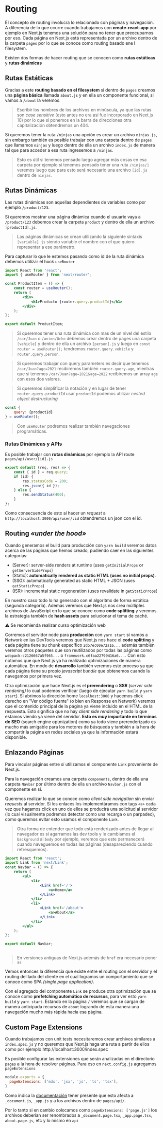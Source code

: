 # Routing

El concepto de routing involucra lo relacionado con páginas y navegación. A diferencia de lo que ocurre cuando trabajamos con **create-react-app** por ejemplo en Next.js tenemos una solución para no tener que preocuparnos por eso.  Cada página en Next.js está representada por un archivo dentro de la carpeta `pages` por lo que se conoce como routing basado ene l filesystem.

Existen dos formas de hacer routing que se conocen como **rutas estáticas**  y  **rutas dinámicas** 

## Rutas Estáticas
Gracias a este **routing basado en el filesystem** si dentro de `pages` creamos una **página básica** llamada `about.js` y en ella un componente funcional, si vamos a `/about` la veremos. 

> Escribir los nombres de los archivos en minúscula, ya que las rutas son *case sensitive* (esto antes no era así fue incorporado en Next.js 10) por lo que si ponemos en la barra de direcciones otra capitalización obtendremos un 404.

Si queremos tener la ruta `/ninjas` una opción es crear un archivo `ninjas.js`, sin embargo también es posible trabajar con una carpeta dentro de `pages` que llamamos `ninjas` y luego dentro de ella un archivo `index.js` de manera tal que para acceder a esa ruta ingresemos a `/ninjas`. 

>Esto es útil si tenemos pensado luego agregar más cosas en esa carpeta por ejemplo si tenemos pensado tener una ruta `/ninjas/1` veremos luego que para esto será necesario una archivo `[id].js` dentro de `ninjas`.

## Rutas Dinámicas
Las rutas dinámicas son aquellas dependientes de variables como por ejemplo `/product/123`. 

Si queremos mostrar una página dinámica cuando el usuario vaya a `/product/123` debemos crear la carpeta `product` y dentro de ella un archivo `[productId].js`.

> Las páginas dinámicas se crean utilizando la siguiente sintaxis `[variable].js` siendo variable el nombre con el que quiero representar a ese parámetro.

Para capturar lo que le estemos pasando como id de la ruta dinámica debemos utilizar el hook `useRouter` 

```jsx
import React from 'react';
import { useRouter } from 'next/router';

const ProductItem = () => {
	const router = useRouter();
	return (
		<div>
			<h1>Producto {router.query.productId}</h1>
		</div>
	);
};

export default ProductItem;
```

> Si queremos tener una ruta dinámica con mas de un nivel del estilo `/car/Juan` o `/avion/Ocho` debemos crear dentro de pages una carpeta `[vehicle]` y dentro de ella un archivo `[person].js` y luego en `const router = useRouter();` tendremos `router.query.vehicle` y `router.query.person`. 

> Si queremos trabajar con query parameters es decir que tenemos `/car/Juan?age=2021` recibiremos también `router.query.age`, mientras que si tenemos  `/car/Juan?age=2021&age=2022` recibiremos un array `age` con esos dos valores.

> Si queremos simplificar la notación y en lugar de tener `router.query.productId` usar `productId` podemos utilizar *nested object destructuring* 

```js
const {
	query: {productId}
} = useRouter();
```

> Con `useRouter` podremos realizar también navegaciones programáticas.

### Rutas Dinámicas y APIs

Es posible trabajar con **rutas dinámicas** por ejemplo la API route `pages/api/user/[id].js`

```js
export default (req, res) => {
	const { id } = req.query;
	if (id) {
		res.statusCode = 200;
		res.json({ id });
	} else {
		res.sendStatus(400);
	}
};
```

Como consecuencia de esto al hacer un *request* a `http://localhost:3000/api/user/:id` obtendremos un json con el id.

## Routing *«under the hood»*
Cuando generamos el build para producción con `yarn build` veremos datos acerca de las páginas que hemos creado, pudiendo caer en las siguientes categorías:

* (Server): server-side renders at runtime (uses `getInitialProps` or `getServerSideProps`)
* (Static): **automatically rendered as static HTML (uses no initial props)**.
* (SSG): automatically generated as static HTML + JSON (uses `getStaticProps`)
* (ISR): incremental static regeneration (uses revalidate in `getStaticProps`)



En nuestro caso todo lo ha generado con el algoritmo de forma estática (segunda categoría). Además veremos que Next.js nos crea múltiples archivos de JavaScript en lo que se conoce como **code splitting** y veremos la estrategia también de **hash assets** para solucionar el tema de caché.

:warning: Se recomienda realizar curso optimización web

Corremos el servidor node para **producción** con `yarn start` si vamos a Network en las DevTools veremos que Next.js nos hace el **code splitting** y cada página tiene su chunk específico `2d57ec00e72a16...` además también veremos otros paquetes que son reutilizados por todas las páginas como `webpack-c2126667a5f965...` o `framework.c6faa22799416a6...`. Con esto notamos que que Next.js ya ha realizado optimizaciones de manera automática.
En modo de **desarrollo** también veremos este proceso ya que cada página tiene su propio *javascript bundle* que obtenemos cuando la navegamos por primera vez. 

Otra optimización que hace Next.js es el **prerendering**  o **SSR** *(server side rendering)* lo cual podemos verificar (luego de ejecutar `yarn build` y `yarn start`). Si abrimos la dirección home `localhost:3000` y hacemos click derecho en "Ver código fuente" (o bien en Response en Network) veremos que el contenido principal de la página ya viene incluido en el HTML de la respuesta. Esto significa que no hay *client side rendering* y todo lo que estamos viendo ya viene del servidor. **Esto es muy importante en términos de SEO** (search engine optmization) como ya todo viene prerenderizado es mucho más amigable para los motores de búsqueda y también a la hora de compartir la página en redes sociales ya que la información estará disponible.



## Enlazando Páginas
Para vincular páginas entre sí utilizamos el componente `Link` proveniente de Next.js. 

Para la navegación creamos una carpeta `components`, dentro de ella una carpeta `Navbar` por último dentro de ella un archivo `Navbar.js` con el componente en si.

Queremos realizar lo que se conoce como *client side navigation* sin enviar *requests* al servidor. Si los enlaces los implementáramos con tags `<a>` cada vez que hagamos click en uno de ellos se producirá una solicitud al servidor (lo cual visualmente podremos detectar como una recarga o un parpadeo), como queremos evitar esto usamos el componente `Link`. 

> Otra forma de entender que todo está renderizado antes de llegar al navegador es si agarramos las dev tools y le cambiamos el `background` al `body` por ejemplo, veremos que este permanecerá cuando naveguemos en todas las páginas (desapareciendo cuando refresquemos).

```jsx
import React from 'react';
import Link from 'next/Link';
const Navbar = () => {
	return (
		<ul>
			<li>
				<Link href='/'>
					<a>Home</a>
				</Link>
			</li>
			<li>
				<Link href='/about'>
					<a>About</a>
				</Link>
			</li>
		</ul>
	);
};

export default Navbar;
 
```

> En versiones antiguas de Next.js además de `href` era necesario poner `as`

Vemos entonces la diferencia que existe entre el routing con el servidor y el routing del lado del cliente en el cual logramos un comportamiento que se conoce como SPA *(single page application)*.

Con el agregado del componente `Link` se produce otra optimización que se conoce como **prefetching automático de recursos**, para ver esto `yarn build` y `yarn start`. Estando en la página `/` veremos que se cargan de manera anticipada recursos de `about` logrando de esta manera una navegación mucho más rápida hacia esa página. 

## Custom Page Extensions
Cuando trabajamos con unit tests necesitaremos crear archivos similares a `index.spec.js` y no queremos que Next.js haga una ruta a partir de ellos como por ejemplo http://localhost:3000/index.spec

Es posible configurar las extensiones que serán analizadas en el directorio `pages` a la hora de resolver páginas. Para eso en `next.config.js` agregamos `pageExtensions`

```js
module.exports = {
  pageExtensions: ['mdx', 'jsx', 'js', 'ts', 'tsx'],
}
```

Como indica la [documentación](https://nextjs.org/docs/api-reference/next.config.js/custom-page-extensions) tener presente que esto afecta a `_document.js`, `_app.js` y a los archivos dentro de `pages/api/`.


Por lo tanto si en cambio colocamos como `pageExtensions: ['page.js']` los archivos deberían ser renombrados a `_document.page.tsx`, `_app.page.tsx`, `about.page.js`, etc  y lo mismo en `api` 
